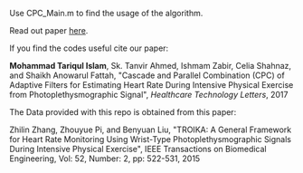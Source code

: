 Use CPC_Main.m to find the usage of the algorithm.


Read out paper [here](digital-library.theiet.org/content/journals/10.1049/htl.2017.0027).

If you find the codes useful cite our paper:

**Mohammad Tariqul Islam**, Sk. Tanvir Ahmed, Ishmam Zabir, Celia Shahnaz, and Shaikh Anowarul Fattah, "Cascade and Parallel Combination (CPC) of Adaptive Filters for Estimating Heart Rate During Intensive Physical Exercise from Photoplethysmographic Signal", *Healthcare Technology Letters*, 2017


The Data provided with this repo is obtained from this paper: 

Zhilin Zhang, Zhouyue Pi, and Benyuan Liu, "TROIKA: A General Framework for Heart Rate Monitoring Using Wrist-Type Photoplethysmographic Signals During Intensive Physical Exercise", IEEE Transactions on Biomedical Engineering, Vol: 52, Number: 2, pp: 522-531, 2015
